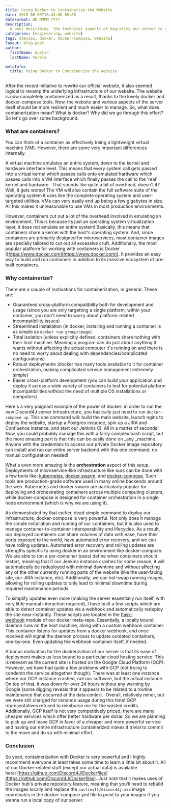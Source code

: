 ```yaml
---
title: Using Docker to Containerize the Website
date: 2018-06-09T16:43:00-05:00
dateFormat: DD MMMM YYYY
description:
  A post describing  the technical aspects of migrating our server to a fully containerized setup
categories: [engineering, website]
tags: [devops, docker, docker-compose, website]
layout: blog-post
author:
  firstName: Austin
  lastName: Varela

metaInfo:
  title: Using Docker to Containerize the Website
---
```


After the recent initiative to rewrite our official website, it also seemed logical to revamp the underlying infrastructure of our website. The website is now completely containerized as a result, thanks to the lovely docker and docker-compose tools. Now, the website and various aspects of the server itself should be more resilient and much easier to manage. So, what does containerization mean? What is docker? Why did we go through this effort? So let's go over some background.

### What are containers?

You can think of a container as effectively being a lightweight virtual machine (VM). However, there are some very important differences internally.

A virtual machine emulates an entire system, down to the kernel and hardware interface level. This means that every system call gets passed into a virtual kernel which passes calls onto emulated hardware which passes calls into a VM interface which finally passes the call to the 'real' kernel and hardware.  That sounds like quite a bit of overhead, doesn't it? Well, it gets worse! The VM will also contain the full software suite of the operating system it uses like the complete operating system and user-targeted utilities. VMs can very easily end up being a few gigabytes in size. All this makes it unreasonable to use VMs in most production environments.

However, containers cut out a lot of the overhead involved in emulating an environment. This is because its just an operating system virtualization layer, it does not emulate an entire system! Basically, this means that containers share a kernel with the host's operating system. And, since containers are primarily designed for microservices, most container images are specially tailored to cut out all excessive cruft. Additionally, the most popular platform for working with containers is Docker ([https://www.docker.com](https://www.docker.com)). It provides an easy way to build and run containers in addition to its massive ecosystem of pre-built containers.

### Why containerize?

There are a couple of motivations for containerization, in general. These are:

- Guaranteed cross-platform compatibility both for development and usage (since you are only targetting a single platform, within your container, you don't need to worry about platform-related incompatibility issues)
- Streamlined installation (in docker, installing and running a container is as simple as `docker run group/image`)
- Total isolation (unless explicitly defined, containers share nothing with their host machine. Meaning a program can do just about anything it wants without affecting the actual computer it's running on and there is no need to worry about dealing with dependencies/complicated configurations)
- Robust deployments (docker has many tools available to it for container orchestration, making complicated service management extremely simple)
- Easier cross-platform development (you can build your application and deploy it across a wide variety of containers to test for potential platform incompatibilities without the need of multiple OS installations or computers)

Here's a very poignant example of the power of docker: in order to run the new Discord4J server infrastructure, you basically just need to run `docker-compose up`. This one command will: build the main website, launch nginx to deploy the website, startup a Postgres instance, spin up a JIRA and Confluence instance, and start our Jenkins CI. All in a matter of seconds! Now, you could probably manage this with a fairly complex bash script, but the more amazing part is that this can be easily done on _any _machine. Anyone with the credentials to access our private Docker image repository can install and run our entire server backend with this one command, no manual configuration needed!

What's even more amazing is the **orchestration** aspect of this setup. Deployments of microservice-like infrastructure like ours can be done with a few tools like: [kubernetes](https://kubernetes.io), [docker swarm](https://docs.docker.com/engine/swarm/), and [docker-compose](https://docs.docker.com/compose/). Such tools are production-grade software used in many online backends around the web. Kubernetes and docker swarm are particularly popular for deploying and orchestrating containers across multiple computing clusters, while docker-compose is designed for container orchestration in a single node environment (which is why we are using it).

As demonstrated by that earlier, dead simple command to deploy our infrastructure, docker-compose is very powerful. Not only does it manage the simple installation and running of our containers, but it is also used to manage container-to-container interoperability and lifecycles. As a result, our deployed containers can share volumes of data with ease, have their ports exposed to the world, have automated error recovery, and we can have rolling updates. Automated error recovery and rolling updates are strengths specific to using docker in an environment like docker-compose. We are able to (on a per-container basis) define when containers should restart, meaning that if our Jenkins instance crashes for some reason, it will automatically be redeployed with minimal downtime and without affecting any of the other currently running parts of the website (like the user-facing site, our JIRA instance, etc). Additionally, we can hot-swap running images, allowing for rolling updates to only lead to minimal downtime during required maintenance periods.

To simplify updates even more (making the server essentially run itself, with very little manual interaction required), I have built a few scripts which are able to detect container updates via a webhook and automatically redeploy the site near-instantly. These scripts are located in the [flask-webhook](https://github.com/Discord4J/Dockerfiles/blob/master/flask-webhook/) module of our docker meta-repo. Essentially, a locally bound daemon runs on the host machine, along with a custom webhook container. This container listens for updates from a docker webhook, and once received will signal the daemon process to update outdated containers, one-by-one. Even updating the webhook container itself, if needed.

A bonus motivation for the dockerization of our server is that its ease of deployment makes us less bound to a particular cloud hosting service. This is relevant as the current site is hosted on the Google Cloud Platform (GCP). However, we have had quite a few problems with GCP (not trying to condemn the service altogether though). There was at least one instance where our GCP instance crashed, not our software, but the actual instance. On top of that, it was down for over 24 hours without any warning by Google (some digging reveals that it appears to be related to a routine maintenance that occurred at the data center).  Overall, relatively minor, but we were still charged for instance usage during this time! GCP representatives refused to reimburse me for the wasted credits. Additionally, GCP itself is not very competitively priced, there are many cheaper services which offer better hardware per dollar. So we are planning to pick up and leave GCP in favor of a cheaper and more powerful service and having our entire infrastructure containerized makes it trivial to commit to the move and do so with minimal effort.

### Conclusion

So yeah, containerization with Docker is very powerful and I highly recommend everyone at least takes some time to learn a little bit about it. All of our Docker-related stuff (except our actual data) is available here: [https://github.com/Discord4J/Dockerfiles](https://github.com/Discord4J/Dockerfiles). Just note that it makes uses of Docker hub's private repository feature, meaning that you'll need to rebuild the images locally and replace the `austinv11/discord4j:xxx` image coordinates in the docker-compose.yml file to point to your images if you wanna run a local copy of our server.
